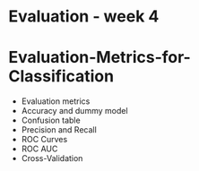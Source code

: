 # Evaluation - week 4


# Evaluation-Metrics-for-Classification


* Evaluation metrics
* Accuracy and dummy model
* Confusion table
* Precision and Recall
* ROC Curves
* ROC AUC
* Cross-Validation
